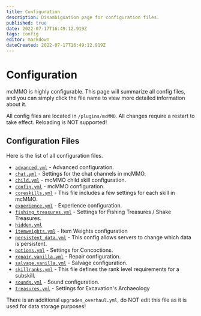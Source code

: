 ```yaml
---
title: Configuration
description: Disambiguation page for configuration files.
published: true
date: 2022-07-17T16:49:12.919Z
tags: config
editor: markdown
dateCreated: 2022-07-17T16:49:12.919Z
---
```


# Configuration

mcMMO is highly configurable. This page will summarize all config files, and you can simply click the file name to view more detailed information about it.

All config files are located in `/plugins/mcMMO`. All changes require a restart to take effect. Reloading is NOT supported!

## Configuration Files

Here is the list of all configuration files.

- [`advanced.yml`](/config/advanced) - Advanced configuration.
- [`chat.yml`](/config/chat) - Settings for the chat channels in mcMMO.
- [`child.yml`](/config/child) - mcMMO child skill configuration.
- [`config.yml`](/config/config) - mcMMO configuration.
- [`coreskills.yml`](/config/coreskills) - This file includes a few settings for each skill in mcMMO.
- [`experience.yml`](/config/experience) - Experience configuration.
- [`fishing_treasures.yml`](/config/fishing-treasures) - Settings for Fishing Treasures / Shake Treasures.
- [`hidden.yml`](/config/hidden)
- [`itemweights.yml`](/config/itemweights) - Item Weights configuration
- [`persistent_data.yml`](/config/persistent-data) - This config allows servers to change which data is persistent.
- [`potions.yml`](/config/potions) - Settings for Concoctions.
- [`repair.vanilla.yml`](/config/repair-vanilla) - Repair configuration.
- [`salvage.vanilla.yml`](/config/salvage-vanilla) - Salvage configuration.
- [`skillranks.yml`](/config/skillranks) - This file defines the rank level requirements for a subskill.
- [`sounds.yml`](/config/sounds) - Sound configuration.
- [`treasures.yml`](/config/treasures) - Settings for Excavation's Archaeology

There is an additional `upgrades_overhaul.yml`, do NOT edit this file as it is used for data storage purposes!